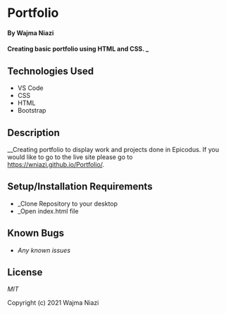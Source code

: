 # Portfolio

#### By Wajma Niazi

#### Creating basic portfolio using HTML and CSS. _

## Technologies Used

* VS Code
* CSS 
* HTML 
* Bootstrap

## Description

__Creating portfolio to display work and projects done in Epicodus. If you would like to go to the live site please go to https://wniazi.github.io/Portfolio/. 

## Setup/Installation Requirements

* _Clone Repository to your desktop  
* _Open index.html file 

## Known Bugs
* _Any known issues_

## License

_MIT_

Copyright (c) 2021 Wajma Niazi